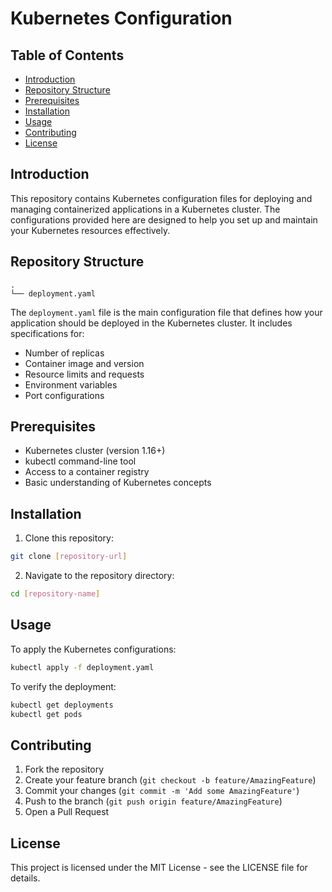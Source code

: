 # Kubernetes Configuration

## Table of Contents
- [Introduction](#introduction)
- [Repository Structure](#repository-structure)
- [Prerequisites](#prerequisites)
- [Installation](#installation)
- [Usage](#usage)
- [Contributing](#contributing)
- [License](#license)

## Introduction
This repository contains Kubernetes configuration files for deploying and managing containerized applications in a Kubernetes cluster. The configurations provided here are designed to help you set up and maintain your Kubernetes resources effectively.

## Repository Structure
```
.
└── deployment.yaml
```

The `deployment.yaml` file is the main configuration file that defines how your application should be deployed in the Kubernetes cluster. It includes specifications for:
- Number of replicas
- Container image and version
- Resource limits and requests
- Environment variables
- Port configurations

## Prerequisites
- Kubernetes cluster (version 1.16+)
- kubectl command-line tool
- Access to a container registry
- Basic understanding of Kubernetes concepts

## Installation
1. Clone this repository:
```bash
git clone [repository-url]
```
2. Navigate to the repository directory:
```bash
cd [repository-name]
```

## Usage
To apply the Kubernetes configurations:

```bash
kubectl apply -f deployment.yaml
```

To verify the deployment:
```bash
kubectl get deployments
kubectl get pods
```

## Contributing
1. Fork the repository
2. Create your feature branch (`git checkout -b feature/AmazingFeature`)
3. Commit your changes (`git commit -m 'Add some AmazingFeature'`)
4. Push to the branch (`git push origin feature/AmazingFeature`)
5. Open a Pull Request

## License
This project is licensed under the MIT License - see the LICENSE file for details.

